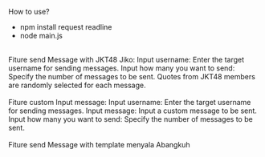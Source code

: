How to use?
<br>
- npm install request readline
- node main.js

<br>
Fiture send Message with JKT48 Jiko:
Input username: Enter the target username for sending messages.
Input how many you want to send: Specify the number of messages to be sent.
Quotes from JKT48 members are randomly selected for each message.
<br>
<br>
Fiture custom Input message:
Input username: Enter the target username for sending messages.
Input message: Input a custom message to be sent.
Input how many you want to send: Specify the number of messages to be sent.
<br>
<br>
Fiture send Message with template menyala Abangkuh
